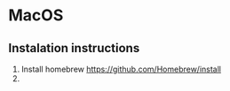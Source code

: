 # MacOS

## Instalation instructions

1. Install homebrew <https://github.com/Homebrew/install>
2. 
